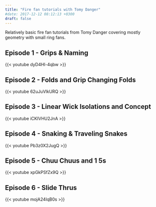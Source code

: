 ```yaml
---
title: "Fire fan tutorials with Tomy Danger"
#date: 2017-12-12 08:12:13 +0300
draft: false
---
```

Relatively basic fire fan tutorials from Tomy Danger covering mostly geometry with small ring fans.

## Episode 1 - Grips & Naming 
{{< youtube  dyD4Hl-4qbw >}}

## Episode 2 - Folds and Grip Changing Folds 
{{< youtube  62uJuVlkURQ >}}

## Episode 3 - Linear Wick Isolations and Concept 
{{< youtube  iCKIVHU2JnA >}}

## Episode 4 - Snaking & Traveling Snakes 
{{< youtube  Pb3z0X2JugQ >}}

## Episode 5 - Chuu Chuus and 1 5s 
{{< youtube  xpGkPSfZx9Q >}}

## Episode 6 - Slide Thrus 
{{< youtube  mojA24IqB0s >}}


